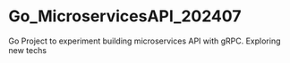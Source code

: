 # Go_MicroservicesAPI_202407
 Go Project to experiment building microservices API with gRPC. Exploring new techs
